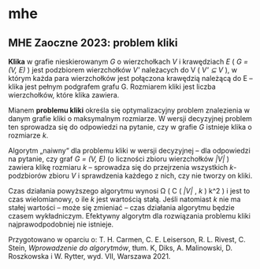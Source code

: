# mhe

## MHE Zaoczne 2023: problem kliki

**Klika** w grafie nieskierowanym _G_ o wierzchołkach _V_ i krawędziach _E_ ( _G = (V, E)_ ) jest podzbiorem
wierzchołków _V'_ należacych do V ( _V' ⊆ V_ ), w którym każda para wierzchołków jest połączona krawędzią należącą do
E – klika jest pełnym podgrafem grafu G. Rozmiarem kliki jest liczba wierzchołków, które klika zawiera.

Mianem **problemu kliki** określa się optymalizacyjny problem znalezienia w danym grafie kliki o maksymalnym rozmiarze.
W wersji decyzyjnej problem ten sprowadza się do odpowiedzi na pytanie, czy w grafie _G_ istnieje klika o rozmiarze _k_.

Algorytm „naiwny“ dla problemu kliki w wersji decyzyjnej – dla odpowiedzi na pytanie, czy graf _G = (V, E)_ (o liczności
zbioru wierzchołków _|V|_ ) zawiera klikę rozmiaru _k_ – sprowadza się do przejrzenia wszystkich _k_-podzbiorów zbioru
_V_ i sprawdzenia każdego z nich, czy nie tworzy on kliki.

Czas działania powyższego algorytmu wynosi Ω ( C ( _|V|_ , _k_ ) k^2 ) i jest to czas wielomianowy, o ile _k_ jest wartością
stałą. Jeśli natomiast _k_ nie ma stałej wartości – może się zmieniać – czas działania algorytmu będzie czasem
wykładniczym. Efektywny algorytm dla rozwiązania problemu kliki najprawodpodobniej nie istnieje.

Przygotowano w oparciu o: T. H. Carmen, C. E. Leiserson, R. L. Rivest, C. Stein, _Wprowadzenie do algorytmów_, tłum. K,
Diks, A. Malinowski, D. Roszkowska i W. Rytter, wyd. VII, Warszawa 2021.